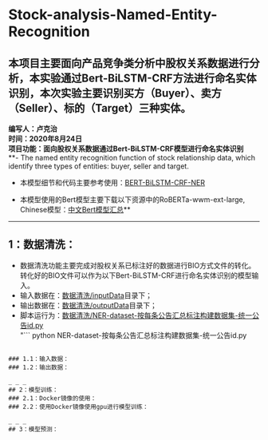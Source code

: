 # Stock-analysis-Named-Entity-Recognition
## 本项目主要面向产品竞争类分析中股权关系数据进行分析，本实验通过Bert-BiLSTM-CRF方法进行命名实体识别，本次实验主要识别买方（Buyer）、卖方（Seller）、标的（Target）三种实体。
**编写人：卢克治<br>时间：2020年8月24日<br>项目功能：面向股权关系数据通过Bert-BiLSTM-CRF模型进行命名实体识别**<br>
**- The named entity recognition function of stock relationship data, which identify three types of entities: buyer, seller and target.<br>
+ 本模型细节和代码主要参考使用：[BERT-BiLSTM-CRF-NER](https://github.com/macanv/BERT-BiLSTM-CRF-NER)<br>
* 本模型使用的Bert模型主要下载以下资源中的RoBERTa-wwm-ext-large, Chinese模型：[中文Bert模型汇总](https://github.com/ymcui/Chinese-BERT-wwm)**

---
## 1：数据清洗：
+ 数据清洗功能主要完成对股权关系已标注好的数据进行BIO方式文件的转化。转化好的BIO文件可以作为以下Bert-BiLSTM-CRF进行命名实体识别的模型输入。
+ 输入数据在：[数据清洗/inputData](https://github.com/lgxt/Stock-analysis-Named-Entity-Recognition/tree/master/%E6%95%B0%E6%8D%AE%E6%B8%85%E6%B4%97/inputData)目录下；
+ 输出数据在：[数据清洗/outputData](https://github.com/lgxt/Stock-analysis-Named-Entity-Recognition/tree/master/%E6%95%B0%E6%8D%AE%E6%B8%85%E6%B4%97/outputData)目录下；
+ 脚本运行为：[数据清洗/NER-dataset-按每条公告汇总标注构建数据集-统一公告id.py](https://github.com/lgxt/Stock-analysis-Named-Entity-Recognition/blob/master/%E6%95%B0%E6%8D%AE%E6%B8%85%E6%B4%97/NER-dataset-%E6%8C%89%E6%AF%8F%E6%9D%A1%E5%85%AC%E5%91%8A%E6%B1%87%E6%80%BB%E6%A0%87%E6%B3%A8%E6%9E%84%E5%BB%BA%E6%95%B0%E6%8D%AE%E9%9B%86-%E7%BB%9F%E4%B8%80%E5%85%AC%E5%91%8Aid.py)<br>
"```
python NER-dataset-按每条公告汇总标注构建数据集-统一公告id.py
```"

### 1.1：输入数据：
### 1.2：输出数据：

_ _ _
## 2：模型训练：
### 2.1：Docker镜像的使用：
### 2.2：使用Docker镜像使用gpu进行模型训练：

_ _ _
## 3：模型预测：

